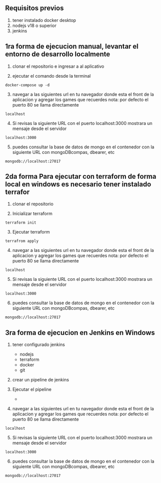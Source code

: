 

## Requisitos previos

1. tener instalado docker desktop
2. nodejs v18 o superior
3. jenkins


## 1ra forma de ejecucion manual,  levantar el entorno de desarrollo localmente

1. clonar el repositorio e ingresar a al aplicativo


2. ejecutar el comando desde la terminal

```
docker-compose up -d
```

3. navegar a las siguientes url en tu navegador  donde esta el front de la aplicacion y agregar los games que recuerdes
nota: por defecto el puerto 80 se llama directamente 

```
localhost
```

4. Si revisas la siguiente URL con el puerto localhost:3000 mostrara un mensaje desde el servidor

```
localhost:3000
```


5. puedes consultar la base de datos de mongo en el contenedor con la siguiente URL con mongoDBcompas, dbearer, etc

```
mongodb://localhost:27017
```




## 2da forma Para ejecutar con terraform de forma local en windows es necesario tener instalado terrafor


1. clonar el repositorio


2. Inicializar terraform
```
terraform init
```

3. Ejecutar terraform
```
terrafrom apply
```

4. navegar a las siguientes url en tu navegador  donde esta el front de la aplicacion y agregar los games que recuerdes
nota: por defecto el puerto 80 se llama directamente 

```
localhost
```

5. Si revisas la siguiente URL con el puerto localhost:3000 mostrara un mensaje desde el servidor

```
localhost:3000
```


6. puedes consultar la base de datos de mongo en el contenedor con la siguiente URL con mongoDBcompas, dbearer, etc

```
mongodb://localhost:27017
```


## 3ra forma de ejecucion en Jenkins en Windows

1. tener configurado jenkins
    - nodejs
    - terraform
    - docker
    - git

2. crear un pipeline de jenkins

3. Ejecutar el pipeline

    - 

4. navegar a las siguientes url en tu navegador  donde esta el front de la aplicacion y agregar los games que recuerdes
nota: por defecto el puerto 80 se llama directamente 

```
localhost
```

5. Si revisas la siguiente URL con el puerto localhost:3000 mostrara un mensaje desde el servidor

```
localhost:3000
```


6. puedes consultar la base de datos de mongo en el contenedor con la siguiente URL con mongoDBcompas, dbearer, etc

```
mongodb://localhost:27017
```







